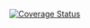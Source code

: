 [![Coverage Status](https://coveralls.io/repos/github/sashtigr/lab05/badge.svg?branch=main)](https://coveralls.io/github/sashtigr/lab05?branch=main)

